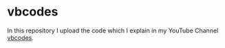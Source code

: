 # vbcodes

In this repository I upload the code which I explain in my YouTube Channel [vbcodes](https://www.youtube.com/channel/UC_O65M6wq3hIk1uUjgzBBAg).
